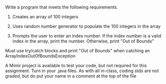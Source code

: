 Write a program that meets the following requirements.

1.	Creates an array of 100 integers

1.	Uses random number generator to populate the 100 integers in the array

1.	Prompts the user to enter an index number.  If the index number is a valid index in the array, print the number.  Otherwise, print "Out of Bounds" 

Must use try/catch blocks and print "Out of Bounds" when catching an ArrayIndexOutOfBoundsException

A Mimir project is available to test your code, but not required for this assignment.  Turn in your .java files.  As with all in-class, coding stds are not graded, but do put your name in a comment at the top of the file
